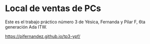 # Local de ventas de PCs

Este es el trabajo práctico número 3 de Yésica, Fernanda y Pilar F, 6ta generación Ada ITW.

https://pifernandez.github.io/tp3-ypf/
